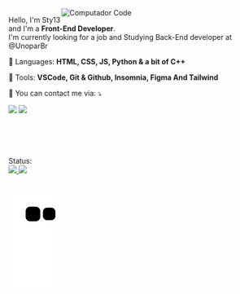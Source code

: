 <img src="https://raw.githubusercontent.com/MicaelliMedeiros/micaellimedeiros/master/image/computer-illustration.png" min-width="400px" max-width="400px" width="400px" align="right" alt="Computador Code">

<p align="left"> 
  Hello, I'm Sty13 and I'm a <strong>Front-End Developer</strong>.<br>
  I'm currently looking for a job and Studying Back-End developer at @UnoparBr
</p>

<p align="left">
  🦄 Languages: <strong>HTML, CSS, JS, Python & a bit of C++</strong>
</p>

<p align="left">
  💼 Tools: <strong>VSCode, Git & Github, Insomnia, Figma And Tailwind</strong>
</p>

<p align="left">
  💌 You can contact me via: ⤵️
</p> 
<p align="left">
  <a href="#" alt="Gmail">
  <img src="https://img.shields.io/badge/-Gmail-FF0000?style=flat-square&labelColor=FF0000&logo=gmail&logoColor=white&link=mailto:contato.Sty13@gmail.com" /></a>

  <a href="#" alt="Linkedin">
  <img src="https://img.shields.io/badge/-Linkedin-0e76a8?style=flat-square&logo=Linkedin&logoColor=white&link=willfixlater" /></a>
</p>  
<br><br><br><br>
 <div>
 <a>Status:</a><br>
  <a href="https://github.com/Sty13">
  <img height="180em" src="https://github-readme-stats.vercel.app/api?username=Sty13&show_icons=true&theme=react&include_all_commits=true&count_private=true"/>
  <img height="180em" src="https://github-readme-stats.vercel.app/api/top-langs/?username=Sty13&layout=compact&langs_count=15&theme=react"/>
</div>


  
  ##

<div> 
 
  ![Snake animation](https://github.com/Sty13/Sty13/blob/output/github-contribution-grid-snake.svg)
 
</div>

